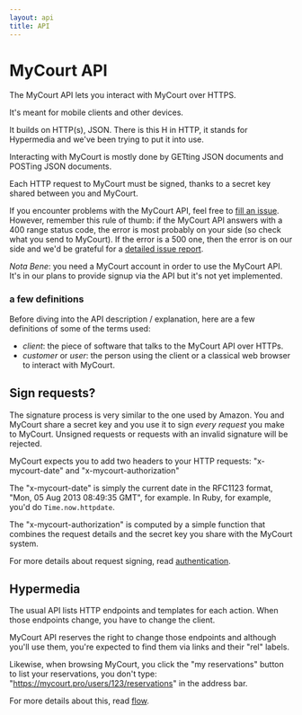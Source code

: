 ```yaml
---
layout: api
title: API
---
```


# MyCourt API

The MyCourt API lets you interact with MyCourt over HTTPS.

It's meant for mobile clients and other devices.

It builds on HTTP(s), JSON. There is this H in HTTP, it stands for Hypermedia and we've been trying to put it into use.

Interacting with MyCourt is mostly done by GETting JSON documents and POSTing JSON documents.

Each HTTP request to MyCourt must be signed, thanks to a secret key shared between you and MyCourt.

If you encounter problems with the MyCourt API, feel free to [fill an issue](https://github.com/mycourtpro/mycourtpro.github.io/issues). However, remember this rule of thumb: if the MyCourt API answers with a 400 range status code, the error is most probably on your side (so check what you send to MyCourt). If the error is a 500 one, then the error is on our side and we'd be grateful for a [detailed issue report](http://www.chiark.greenend.org.uk/~sgtatham/bugs.html).

*Nota Bene*: you need a MyCourt account in order to use the MyCourt API. It's in our plans to provide signup via the API but it's not yet implemented.

<h3 id="definitions">a few definitions</h3>

Before diving into the API description / explanation, here are a few definitions of some of the terms used:

* _client_: the piece of software that talks to the MyCourt API over HTTPs.
* _customer_ or _user_: the person using the client or a classical web browser to interact with MyCourt.


<h2 id="signing">Sign requests?</h2>

The signature process is very similar to the one used by Amazon. You and MyCourt share a secret key and you use it to sign _every request_ you make to MyCourt. Unsigned requests or requests with an invalid signature will be rejected.

MyCourt expects you to add two headers to your HTTP requests: "x-mycourt-date" and "x-mycourt-authorization"

The "x-mycourt-date" is simply the current date in the RFC1123 format, "Mon, 05 Aug 2013 08:49:35 GMT", for example. In Ruby, for example, you'd do ```Time.now.httpdate```.

The "x-mycourt-authorization" is computed by a simple function that combines the request details and the secret key you share with the MyCourt system.

For more details about request signing, read [authentication](auth.html).


<h2 id="hypermedia">Hypermedia</h2>

The usual API lists HTTP endpoints and templates for each action. When those endpoints change, you have to change the client.

MyCourt API reserves the right to change those endpoints and although you'll use them, you're expected to find them via links and their "rel" labels.

Likewise, when browsing MyCourt, you click the "my reservations" button to list your reservations, you don't type: "https://mycourt.pro/users/123/reservations" in the address bar.

For more details about this, read [flow](flow.html).


